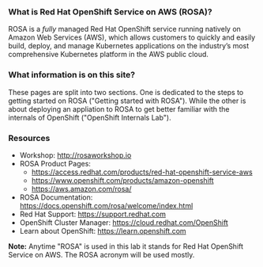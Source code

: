 <!---## Red Hat OpenShift Service on AWS (ROSA) information pages-->

### What is Red Hat OpenShift Service on AWS (ROSA)?
ROSA is a _fully_ managed Red Hat OpenShift service running natively on Amazon Web Services (AWS), which allows customers to quickly and easily build, deploy, and manage Kubernetes applications on the industry’s most comprehensive Kubernetes platform in the AWS public cloud. 


### What information is on this site?
These pages are split into two sections. One is dedicated to the steps to getting started on ROSA ("Getting started with ROSA").  While the other is about deploying an appliation to ROSA to get better familiar with the internals of OpenShift ("OpenShift Internals Lab").

### Resources

* Workshop: <http://rosaworkshop.io>
* ROSA Product Pages: 
	* <https://access.redhat.com/products/red-hat-openshift-service-aws>
    * <https://www.openshift.com/products/amazon-openshift>
    * <https://aws.amazon.com/rosa/>
* ROSA Documentation: <https://docs.openshift.com/rosa/welcome/index.html>
* Red Hat Support: <https://support.redhat.com>
* OpenShift Cluster Manager: <https://cloud.redhat.com/OpenShift>
* Learn about OpenShift: <https://learn.openshift.com>


**Note:** Anytime "ROSA" is used in this lab it stands for Red Hat OpenShift Service on AWS. The ROSA acronym will be used mostly.